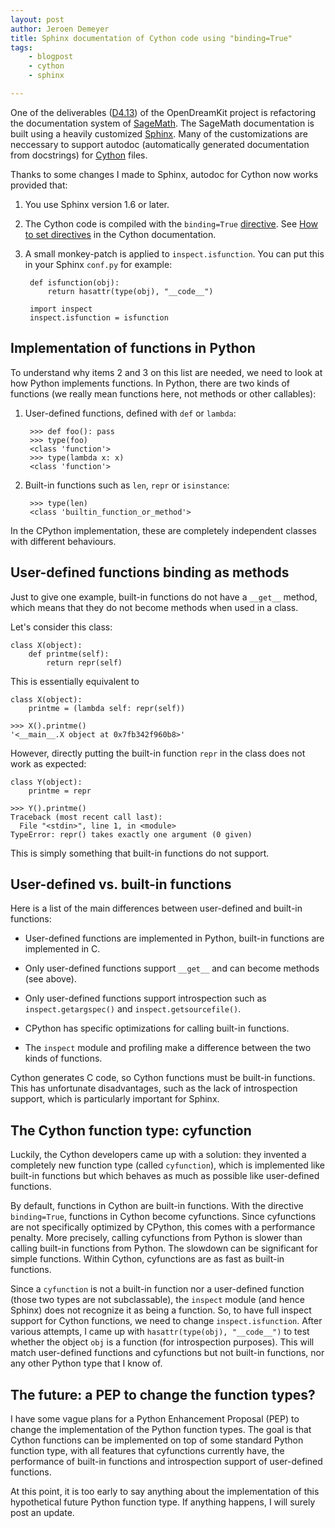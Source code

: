 ```yaml
---
layout: post
author: Jeroen Demeyer
title: Sphinx documentation of Cython code using "binding=True"
tags:
    - blogpost
    - cython
    - sphinx

---
```


One of the deliverables ([D4.13](https://github.com/OpenDreamKit/OpenDreamKit/issues/87))
of the OpenDreamKit project is refactoring the documentation system of [SageMath](http://www.sagemath.org/).
The SageMath documentation is built using a heavily customized [Sphinx](http://www.sphinx-doc.org/en/stable/).
Many of the customizations are neccessary to support autodoc
(automatically generated documentation from docstrings) for [Cython](http://cython.org/) files.

Thanks to some changes I made to Sphinx, autodoc for Cython now works provided that:

1. You use Sphinx version 1.6 or later.

2. The Cython code is compiled with the ``binding=True``
   [directive](http://cython.readthedocs.io/en/latest/src/reference/compilation.html#compiler-directives).
   See [How to set directives](http://cython.readthedocs.io/en/latest/src/reference/compilation.html#how-to-set-directives)
   in the Cython documentation.

3. A small monkey-patch is applied to ``inspect.isfunction``.
   You can put this in your Sphinx ``conf.py`` for example:

        def isfunction(obj):
            return hasattr(type(obj), "__code__")

        import inspect
        inspect.isfunction = isfunction

## Implementation of functions in Python ##

To understand why items 2 and 3 on this list are needed,
we need to look at how Python implements functions.
In Python, there are two kinds of functions
(we really mean functions here, not methods or other callables):

1. User-defined functions, defined with ``def`` or ``lambda``:

        >>> def foo(): pass
        >>> type(foo)
        <class 'function'>
        >>> type(lambda x: x)
        <class 'function'>

2. Built-in functions such as ``len``, ``repr`` or ``isinstance``:

        >>> type(len)
        <class 'builtin_function_or_method'>

In the CPython implementation, these are completely independent classes
with different behaviours.

## User-defined functions binding as methods ##

Just to give one example, built-in functions do not have a
``__get__`` method, which means that they do not become methods when used in a class.

Let's consider this class:

    class X(object):
        def printme(self):
            return repr(self)

This is essentially equivalent to

    class X(object):
        printme = (lambda self: repr(self))

    >>> X().printme()
    '<__main__.X object at 0x7fb342f960b8>'

However, directly putting the built-in function ``repr`` in the class
does not work as expected:

    class Y(object):
        printme = repr

    >>> Y().printme()
    Traceback (most recent call last):
      File "<stdin>", line 1, in <module>
    TypeError: repr() takes exactly one argument (0 given)

This is simply something that built-in functions do not support.

## User-defined vs. built-in functions ##

Here is a list of the main differences between user-defined and built-in functions:

* User-defined functions are implemented in Python,
  built-in functions are implemented in C.

* Only user-defined functions support ``__get__`` and can become methods
  (see above).

* Only user-defined functions support introspection such as
  ``inspect.getargspec()`` and ``inspect.getsourcefile()``.

* CPython has specific optimizations for calling built-in functions.

* The ``inspect`` module and profiling make
  a difference between the two kinds of functions.

Cython generates C code, so Cython functions must be built-in functions.
This has unfortunate disadvantages, such as the lack of introspection support,
which is particularly important for Sphinx.

## The Cython function type: cyfunction ##

Luckily, the Cython developers came up with a solution:
they invented a completely new function type (called ``cyfunction``),
which is implemented like built-in functions
but which behaves as much as possible like user-defined functions.

By default, functions in Cython are built-in functions.
With the directive ``binding=True``, functions in Cython become cyfunctions.
Since cyfunctions are not specifically optimized by CPython,
this comes with a performance penalty.
More precisely, calling cyfunctions from Python is slower than
calling built-in functions from Python.
The slowdown can be significant for simple functions.
Within Cython, cyfunctions are as fast as built-in functions.

Since a ``cyfunction`` is not a built-in function
nor a user-defined function (those two types are not subclassable),
the ``inspect`` module (and hence Sphinx) does not recognize it as being a function.
So, to have full inspect support for Cython functions,
we need to change ``inspect.isfunction``.
After various attempts, I came up with ``hasattr(type(obj), "__code__")``
to test whether the object ``obj`` is a function (for introspection purposes).
This will match user-defined functions and cyfunctions
but not built-in functions, nor any other Python type that I know of.

## The future: a PEP to change the function types? ##

I have some vague plans for a Python Enhancement Proposal (PEP)
to change the implementation of the Python function types.
The goal is that Cython functions can be implemented
on top of some standard Python function type,
with all features that cyfunctions currently have,
the performance of built-in functions
and introspection support of user-defined functions.

At this point, it is too early to say anything about the implementation
of this hypothetical future Python function type.
If anything happens, I will surely post an update.
